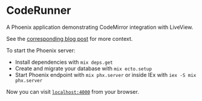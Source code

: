 # CodeRunner

A Phoenix application demonstrating CodeMirror integration with LiveView.

See the [corresponding blog post](https://alexpearce.me/2022/06/codemirror-phoenix-liveview/) for more context.

To start the Phoenix server:

  * Install dependencies with `mix deps.get`
  * Create and migrate your database with `mix ecto.setup`
  * Start Phoenix endpoint with `mix phx.server` or inside IEx with `iex -S mix phx.server`

Now you can visit [`localhost:4000`](http://localhost:4000) from your browser.
